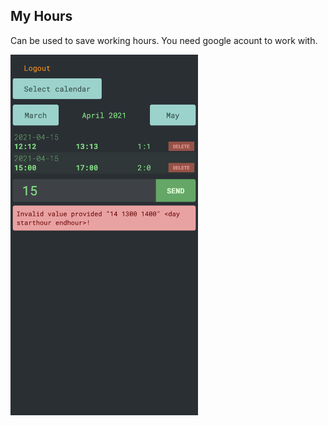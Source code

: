## My Hours

Can be used to save working hours.
You need google acount to work with.

<img src="./app1.png" width=300 />
